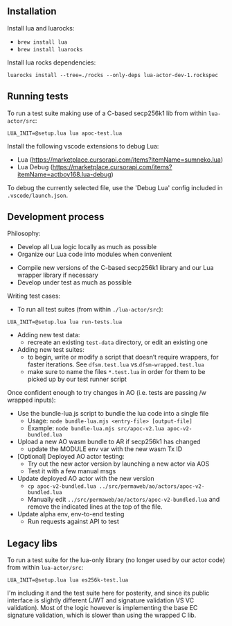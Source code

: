 ## Installation

Install lua and luarocks:

- `brew install lua`
- `brew install luarocks`

Install lua rocks dependencies:

`luarocks install --tree=./rocks --only-deps lua-actor-dev-1.rockspec`

## Running tests

To run a test suite making use of a C-based secp256k1 lib from within `lua-actor/src`:

`LUA_INIT=@setup.lua lua apoc-test.lua`

Install the following vscode extensions to debug Lua:

- Lua (https://marketplace.cursorapi.com/items?itemName=sumneko.lua)
- Lua Debug (https://marketplace.cursorapi.com/items?itemName=actboy168.lua-debug)

To debug the currently selected file, use the 'Debug Lua' config included in `.vscode/launch.json`.

## Development process

Philosophy:

* Develop all Lua logic locally as much as possible
* Organize our Lua code into modules when convenient

- Compile new versions of the C-based secp256k1 library and our Lua wrapper library if necessary
- Develop under test as much as possible

Writing test cases:

* To run all test suites (from within `./lua-actor/src`):
```
LUA_INIT=@setup.lua lua run-tests.lua
```
* Adding new test data:
  * recreate an existing `test-data` directory, or edit an existing one
* Adding new test suites:
  * to begin, write or modify a script that doesn’t require wrappers, for faster iterations. See `dfsm.test.lua` vs.`dfsm-wrapped.test.lua`
  * make sure to name the files `*.test.lua` in order for them to be picked up by our test runner script

Once confident enough to try changes in AO (i.e. tests are passing /w wrapped inputs):

- Use the bundle-lua.js script to bundle the lua code into a single file
  - Usage: `node bundle-lua.mjs <entry-file> [output-file]`
  - Example: `node bundle-lua.mjs src/apoc-v2.lua apoc-v2-bundled.lua`
- Upload a new AO wasm bundle to AR if secp256k1 has changed
  - update the MODULE env var with the new wasm Tx ID
- [Optional] Deployed AO actor testing:
  - Try out the new actor version by launching a new actor via AOS
  - Test it with a few manual msgs
- Update deployed AO actor with the new version
  - `cp apoc-v2-bundled.lua ../src/permaweb/ao/actors/apoc-v2-bundled.lua`
  - Manually edit `../src/permaweb/ao/actors/apoc-v2-bundled.lua` and remove the indicated lines at the top of the file.
- Update alpha env, env-to-end testing
  - Run requests against API to test

## Legacy libs

To run a test suite for the lua-only library (no longer used by our actor code) from within `lua-actor/src`:

`LUA_INIT=@setup.lua lua es256k-test.lua`

I'm including it and the test suite here for posterity, and since its public interface is slightly different (JWT and signature validation VS VC validation). Most of the logic however is implementing the base EC signature validation, which is slower than using the wrapped C lib.
